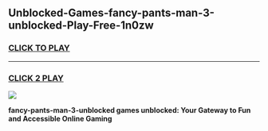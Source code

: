 
## Unblocked-Games-fancy-pants-man-3-unblocked-Play-Free-1n0zw
<h3>
<a href="https://premium76.site?title=fancy-pants-man-3-unblocked&ref=19M">CLICK TO PLAY</a></h3>
<hr>

<h3>
<a href="https://premium76.site?title=fancy-pants-man-3-unblocked&ref=19M">CLICK 2 PLAY</a>
  
</h3>

<a href="https://premium76.site?title=fancy-pants-man-3-unblocked&ref=19M"><img src="https://clearcache.store/games.png"></a>


**fancy-pants-man-3-unblocked games unblocked: Your Gateway to Fun and Accessible Online Gaming**
